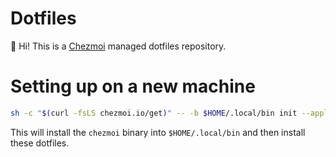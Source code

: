 # Dotfiles

👋 Hi! This is a [Chezmoi](https://www.chezmoi.io) managed dotfiles repository.

# Setting up on a new machine

```sh
sh -c "$(curl -fsLS chezmoi.io/get)" -- -b $HOME/.local/bin init --apply ksexton
```

This will install the `chezmoi` binary into `$HOME/.local/bin` and then install these dotfiles.

